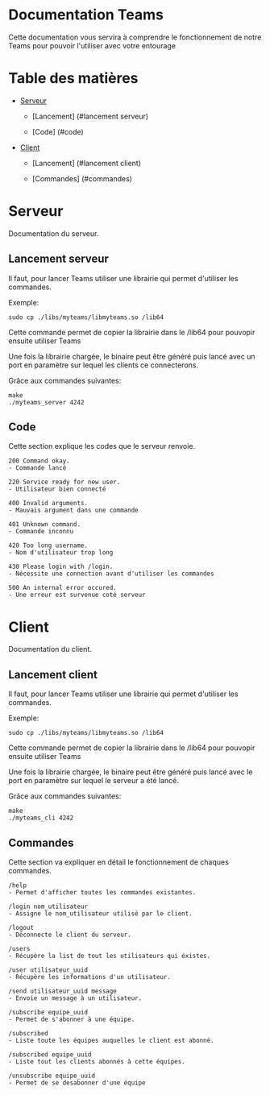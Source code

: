 # Documentation Teams

Cette documentation vous servira à comprendre le fonctionnement de notre Teams pour pouvoir l'utiliser avec votre entourage

# Table des matières

- [Serveur](#serveur)
    - [Lancement] (#lancement serveur)

    - [Code] (#code)

- [Client](#serveur)
    - [Lancement] (#lancement client)

    - [Commandes] (#commandes)

# Serveur

Documentation du serveur.

## Lancement serveur

Il faut, pour lancer Teams utiliser une librairie qui permet d'utiliser les commandes.

Exemple:
```
sudo cp ./libs/myteams/libmyteams.so /lib64
```

Cette commande permet de copier la librairie dans le /lib64 pour pouvopir ensuite utiliser Teams

Une fois la librairie chargée, le binaire peut être généré puis lancé avec un port en paramètre sur lequel les clients ce connecterons.

Grâce aux commandes suivantes:

```
make
./myteams_server 4242
```

## Code

Cette section explique les codes que le serveur renvoie.

```
200 Command okay.
- Commande lancé

220 Service ready for new user.
- Utilisateur bien connecté

400 Invalid arguments.
- Mauvais argument dans une commande

401 Unknown command.
- Commande inconnu

420 Too long username.
- Nom d'utilisateur trop long

430 Please login with /login.
- Nécessite une connection avant d'utiliser les commandes

500 An internal error occured.
- Une erreur est survenue coté serveur
```

# Client

Documentation du client.

## Lancement client

Il faut, pour lancer Teams utiliser une librairie qui permet d'utiliser les commandes.

Exemple:
```
sudo cp ./libs/myteams/libmyteams.so /lib64
```

Cette commande permet de copier la librairie dans le /lib64 pour pouvopir ensuite utiliser Teams

Une fois la librairie chargée, le binaire peut être généré puis lancé avec le port en paramètre sur lequel le serveur a été lancé.

Grâce aux commandes suivantes:

```
make
./myteams_cli 4242
```

## Commandes

Cette section va expliquer en détail le fonctionnement de chaques commandes.

```
/help
- Permet d'afficher toutes les commandes existantes.
```

```
/login nom_utilisateur
- Assigne le nom_utilisateur utilisé par le client.
```

```
/logout
- Déconnecte le client du serveur.
```

```
/users
- Récupère la list de tout les utilisateurs qui éxistes.
```

```
/user utilisateur_uuid
- Récupère les informations d'un utilisateur.
```

```
/send utilisateur_uuid message
- Envoie un message à un utilisateur.
```

```
/subscribe equipe_uuid
- Permet de s'abonner à une équipe.
```

```
/subscribed
- Liste toute les équipes auquelles le client est abonné.

/subscribed equipe_uuid
- Liste tout les clients abonnés à cette équipes.
```

```
/unsubscribe equipe_uuid
- Permet de se desabonner d'une équipe
```
